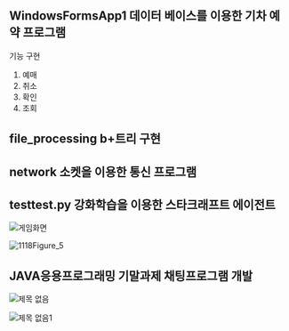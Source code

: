 ## WindowsFormsApp1 데이터 베이스를 이용한 기차 예약 프로그램

기능 구현

1. 예매
2. 취소
3. 확인
4. 조회

## file_processing b+트리 구현

## network 소켓을 이용한 통신 프로그램

## testtest.py 강화학습을 이용한 스타크래프트 에이전트
![게임화면](https://github.com/hancruyff/myRepsitory/assets/130347189/4b6f1d97-b705-4b8d-a507-b13d6550cf10)


![1118Figure_5](https://github.com/hancruyff/myRepsitory/assets/130347189/600be21f-43a3-4e6b-b224-a1fa5ecf098b)

## JAVA응용프로그래밍 기말과제 채팅프로그램 개발
![제목 없음](https://github.com/hancruyff/myRepsitory/assets/130347189/a7ced78b-d5ba-497f-b96f-dd3c6067a94e)

![제목 없음1](https://github.com/hancruyff/myRepsitory/assets/130347189/01d0b9fd-01ad-443a-9ab5-7ee3ae95a449)

